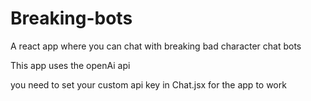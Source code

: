 # Breaking-bots
A react app where you can chat with breaking bad character chat bots

This app uses the openAi api

you need to set your custom api key in Chat.jsx for the app to work

